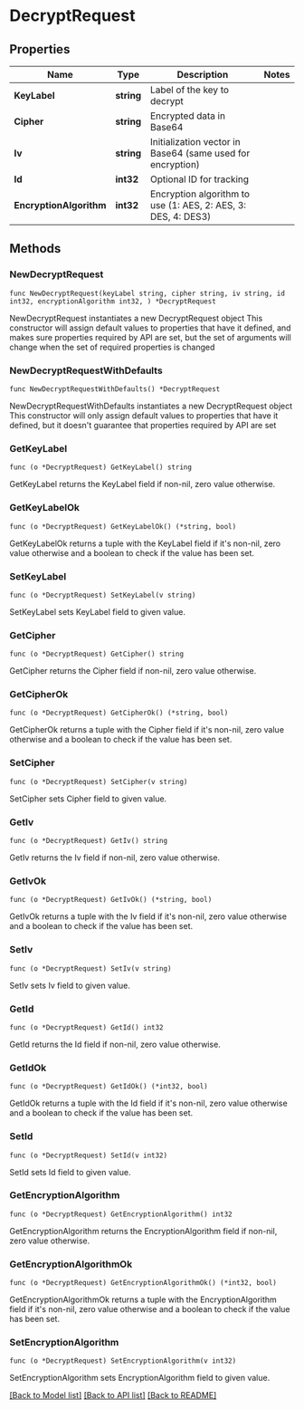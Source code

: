# DecryptRequest

## Properties

Name | Type | Description | Notes
------------ | ------------- | ------------- | -------------
**KeyLabel** | **string** | Label of the key to decrypt | 
**Cipher** | **string** | Encrypted data in Base64 | 
**Iv** | **string** | Initialization vector in Base64 (same used for encryption) | 
**Id** | **int32** | Optional ID for tracking | 
**EncryptionAlgorithm** | **int32** | Encryption algorithm to use (1: AES, 2: AES, 3: DES, 4: DES3) | 

## Methods

### NewDecryptRequest

`func NewDecryptRequest(keyLabel string, cipher string, iv string, id int32, encryptionAlgorithm int32, ) *DecryptRequest`

NewDecryptRequest instantiates a new DecryptRequest object
This constructor will assign default values to properties that have it defined,
and makes sure properties required by API are set, but the set of arguments
will change when the set of required properties is changed

### NewDecryptRequestWithDefaults

`func NewDecryptRequestWithDefaults() *DecryptRequest`

NewDecryptRequestWithDefaults instantiates a new DecryptRequest object
This constructor will only assign default values to properties that have it defined,
but it doesn't guarantee that properties required by API are set

### GetKeyLabel

`func (o *DecryptRequest) GetKeyLabel() string`

GetKeyLabel returns the KeyLabel field if non-nil, zero value otherwise.

### GetKeyLabelOk

`func (o *DecryptRequest) GetKeyLabelOk() (*string, bool)`

GetKeyLabelOk returns a tuple with the KeyLabel field if it's non-nil, zero value otherwise
and a boolean to check if the value has been set.

### SetKeyLabel

`func (o *DecryptRequest) SetKeyLabel(v string)`

SetKeyLabel sets KeyLabel field to given value.


### GetCipher

`func (o *DecryptRequest) GetCipher() string`

GetCipher returns the Cipher field if non-nil, zero value otherwise.

### GetCipherOk

`func (o *DecryptRequest) GetCipherOk() (*string, bool)`

GetCipherOk returns a tuple with the Cipher field if it's non-nil, zero value otherwise
and a boolean to check if the value has been set.

### SetCipher

`func (o *DecryptRequest) SetCipher(v string)`

SetCipher sets Cipher field to given value.


### GetIv

`func (o *DecryptRequest) GetIv() string`

GetIv returns the Iv field if non-nil, zero value otherwise.

### GetIvOk

`func (o *DecryptRequest) GetIvOk() (*string, bool)`

GetIvOk returns a tuple with the Iv field if it's non-nil, zero value otherwise
and a boolean to check if the value has been set.

### SetIv

`func (o *DecryptRequest) SetIv(v string)`

SetIv sets Iv field to given value.


### GetId

`func (o *DecryptRequest) GetId() int32`

GetId returns the Id field if non-nil, zero value otherwise.

### GetIdOk

`func (o *DecryptRequest) GetIdOk() (*int32, bool)`

GetIdOk returns a tuple with the Id field if it's non-nil, zero value otherwise
and a boolean to check if the value has been set.

### SetId

`func (o *DecryptRequest) SetId(v int32)`

SetId sets Id field to given value.


### GetEncryptionAlgorithm

`func (o *DecryptRequest) GetEncryptionAlgorithm() int32`

GetEncryptionAlgorithm returns the EncryptionAlgorithm field if non-nil, zero value otherwise.

### GetEncryptionAlgorithmOk

`func (o *DecryptRequest) GetEncryptionAlgorithmOk() (*int32, bool)`

GetEncryptionAlgorithmOk returns a tuple with the EncryptionAlgorithm field if it's non-nil, zero value otherwise
and a boolean to check if the value has been set.

### SetEncryptionAlgorithm

`func (o *DecryptRequest) SetEncryptionAlgorithm(v int32)`

SetEncryptionAlgorithm sets EncryptionAlgorithm field to given value.



[[Back to Model list]](../README.md#documentation-for-models) [[Back to API list]](../README.md#documentation-for-api-endpoints) [[Back to README]](../README.md)


